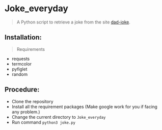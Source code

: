# Joke_everyday
> A Python script to retrieve a joke from the site [dad-joke](https://icanhazdadjoke.com/).

## Installation:
> Requirements
- requests
- termcolor
- pyfiglet
- random

## Procedure:
- Clone the repository
- Install all the requirement packages (Make google work for you if facing any problem.)
- Change the current directory to `Joke_everyday`
- Run command `python3 joke.py`

